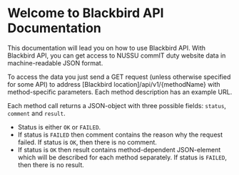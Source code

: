 # Welcome to Blackbird API Documentation

This documentation will lead you on how to use Blackbird API. With Blackbird API, you can get access to NUSSU commIT duty website data in machine-readable JSON format.

To access the data you just send a GET request (unless otherwise specified for some API) to address [Blackbird location]/api/v1/{methodName} with method-specific parameters. Each method description has an example URL.

Each method call returns a JSON-object with three possible fields: `status`, `comment` and `result`.
* Status is either `OK` or `FAILED`.
* If status is `FAILED` then comment contains the reason why the request failed. If status is `OK`, then there is no comment.
* If status is `OK` then result contains method-dependent JSON-element which will be described for each method separately. If status is `FAILED`, then there is no result.